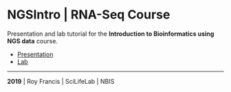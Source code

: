 # NGSIntro | RNA-Seq Course

Presentation and lab tutorial for the **Introduction to Bioinformatics using NGS data** course.

- [Presentation](https://royfrancis.github.io/ngsintro-rnaseq/presentation.html)
- [Lab](https://royfrancis.github.io/ngsintro-rnaseq/lab.html)

<hr>
<b>2019</b> | Roy Francis | SciLifeLab | NBIS
